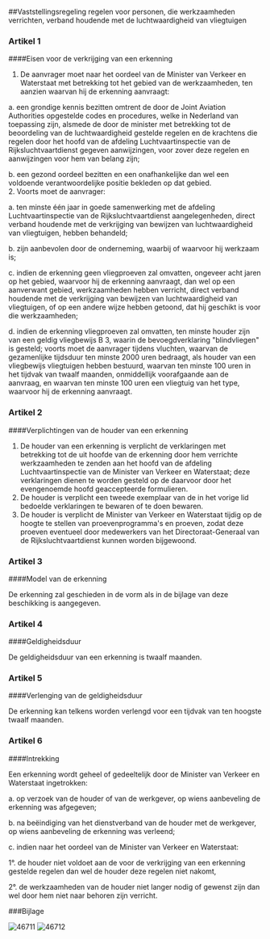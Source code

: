 <meta http-equiv='Content-Type' content='text/html; charset=utf-8' />

##Vaststellingsregeling regelen voor personen, die werkzaamheden verrichten, verband houdende met de luchtwaardigheid van vliegtuigen

### Artikel  1  

####Eisen voor de verkrijging van een erkenning

1.  De aanvrager moet naar het oordeel van de Minister van Verkeer en Waterstaat met betrekking tot het gebied van de werkzaamheden, ten aanzien waarvan hij de erkenning aanvraagt: 

a. een grondige kennis bezitten omtrent de door de Joint Aviation Authorities opgestelde codes en procedures, welke in Nederland van toepassing zijn, alsmede de door de minister met betrekking tot de beoordeling van de luchtwaardigheid gestelde regelen en de krachtens die regelen door het hoofd van de afdeling Luchtvaartinspectie van de Rijksluchtvaartdienst gegeven aanwijzingen, voor zover deze regelen en aanwijzingen voor hem van belang zijn; 

b. een gezond oordeel bezitten en een onafhankelijke dan wel een voldoende verantwoordelijke positie bekleden op dat gebied.    
2.  Voorts moet de aanvrager: 

a. ten minste één jaar in goede samenwerking met de afdeling Luchtvaartinspectie van de Rijksluchtvaartdienst aangelegenheden, direct verband houdende met de verkrijging van bewijzen van luchtwaardigheid van vliegtuigen, hebben behandeld; 

b. zijn aanbevolen door de onderneming, waarbij of waarvoor hij werkzaam is; 

c. indien de erkenning geen vliegproeven zal omvatten, ongeveer acht jaren op het gebied, waarvoor hij de erkenning aanvraagt, dan wel op een aanverwant gebied, werkzaamheden hebben verricht, direct verband houdende met de verkrijging van bewijzen van luchtwaardigheid van vliegtuigen, of op een andere wijze hebben getoond, dat hij geschikt is voor die werkzaamheden; 

d. indien de erkenning vliegproeven zal omvatten, ten minste houder zijn van een geldig vliegbewijs B 3, waarin de bevoegdverklaring "blindvliegen" is gesteld; voorts moet de aanvrager tijdens vluchten, waarvan de gezamenlijke tijdsduur ten minste 2000 uren bedraagt, als houder van een vliegbewijs vliegtuigen hebben bestuurd, waarvan ten minste 100 uren in het tijdvak van twaalf maanden, onmiddellijk voorafgaande aan de aanvraag, en waarvan ten minste 100 uren een vliegtuig van het type, waarvoor hij de erkenning aanvraagt.   

### Artikel  2  

####Verplichtingen van de houder van een erkenning

1.  De houder van een erkenning is verplicht de verklaringen met betrekking tot de uit hoofde van de erkenning door hem verrichte werkzaamheden te zenden aan het hoofd van de afdeling Luchtvaartinspectie van de Minister van Verkeer en Waterstaat; deze verklaringen dienen te worden gesteld op de daarvoor door het evengenoemde hoofd geaccepteerde formulieren.   
2.  De houder is verplicht een tweede exemplaar van de in het vorige lid bedoelde verklaringen te bewaren of te doen bewaren.   
3.  De houder is verplicht de Minister van Verkeer en Waterstaat tijdig op de hoogte te stellen van proevenprogramma's en proeven, zodat deze proeven eventueel door medewerkers van het Directoraat-Generaal van de Rijksluchtvaartdienst kunnen worden bijgewoond.  

### Artikel  3  

####Model van de erkenning

De erkenning zal geschieden in de vorm als in de bijlage van deze beschikking is aangegeven. 

### Artikel  4  

####Geldigheidsduur

De geldigheidsduur van een erkenning is twaalf maanden. 

### Artikel  5  

####Verlenging van de geldigheidsduur

De erkenning kan telkens worden verlengd voor een tijdvak van ten hoogste twaalf maanden. 

### Artikel  6  

####Intrekking

Een erkenning wordt geheel of gedeeltelijk door de Minister van Verkeer en Waterstaat ingetrokken: 

a. op verzoek van de houder of van de werkgever, op wiens aanbeveling de erkenning was afgegeven; 

b. na beëindiging van het dienstverband van de houder met de werkgever, op wiens aanbeveling de erkenning was verleend; 

c. indien naar het oordeel van de Minister van Verkeer en Waterstaat: 

1°. de houder niet voldoet aan de voor de verkrijging van een erkenning gestelde regelen dan wel de houder deze regelen niet nakomt,  

2°. de werkzaamheden van de houder niet langer nodig of gewenst zijn dan wel door hem niet naar behoren zijn verricht.    

###Bijlage 

![46711](http://wetten.overheid.nl/Illustration/46711)
![46712](http://wetten.overheid.nl/Illustration/46712)

